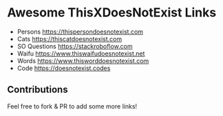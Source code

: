 # Awesome ThisXDoesNotExist Links

- Persons https://thispersondoesnotexist.com
- Cats https://thiscatdoesnotexist.com
- SO Questions https://stackroboflow.com
- Waifu https://www.thiswaifudoesnotexist.net
- Words https://www.thisworddoesnotexist.com
- Code https://doesnotexist.codes

## Contributions

Feel free to fork & PR to add some more links!
